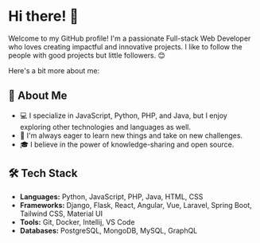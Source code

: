 # Hi there! 👋

Welcome to my GitHub profile! I'm a passionate Full-stack Web Developer who loves creating impactful and innovative projects. 
I like to follow the people with good projects but little followers. 😊

Here's a bit more about me:

## 🌟 About Me

- 💻 I specialize in JavaScript, Python, PHP, and Java, but I enjoy exploring other technologies and languages as well.
- 🚀 I'm always eager to learn new things and take on new challenges.
- 🎓 I believe in the power of knowledge-sharing and open source.

## 🛠️ Tech Stack

- **Languages:** Python, JavaScript, PHP, Java, HTML, CSS
- **Frameworks:** Django, Flask, React, Angular, Vue, Laravel, Spring Boot, Tailwind CSS, Material UI
- **Tools:** Git, Docker, Intellij, VS Code
- **Databases:** PostgreSQL, MongoDB, MySQL, GraphQL
